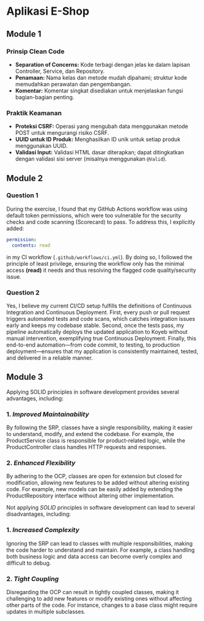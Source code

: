 # Aplikasi E-Shop

## Module 1

### Prinsip Clean Code

- **Separation of Concerns:** Kode terbagi dengan jelas ke dalam lapisan Controller, Service, dan Repository.
- **Penamaan:** Nama kelas dan metode mudah dipahami; struktur kode memudahkan perawatan dan pengembangan.
- **Komentar:** Komentar singkat disediakan untuk menjelaskan fungsi bagian-bagian penting.

### Praktik Keamanan

- **Proteksi CSRF:** Operasi yang mengubah data menggunakan metode POST untuk mengurangi risiko CSRF.
- **UUID untuk ID Produk:** Menghasilkan ID unik untuk setiap produk menggunakan UUID.
- **Validasi Input:** Validasi HTML dasar diterapkan; dapat ditingkatkan dengan validasi sisi server (misalnya
  menggunakan `@Valid`).

## Module 2

### Question 1

During the exercise, I found that my GitHub Actions workflow was using default token permissions, which were too
vulnerable
for the security checks and code scanning (Scorecard) to pass. To address this, I explicitly added:

```yaml
permission:
  contents: read
```

in my CI workflow (`.github/workflows/ci.yml`). By doing so, I followed the principle of least privilege, ensuring the
workflow only has the minimal access **(read)** it needs and thus resolving the flagged code quality/security issue.

### Question 2

Yes, I believe my current CI/CD setup fulfills the definitions of Continuous Integration and Continuous Deployment.
First, every push or pull request triggers automated tests and code scans, which catches integration issues early and
keeps my codebase stable. Second, once the tests pass, my pipeline automatically deploys the updated application to
Koyeb without manual intervention, exemplifying true Continuous Deployment. Finally, this end-to-end automation—from
code commit, to testing, to production deployment—ensures that my application is consistently maintained, tested, and
delivered in a reliable manner.

## Module 3

Applying SOLID principles in software development provides several advantages, including:

### 1. *Improved Maintainability*

By following the SRP, classes have a single responsibility, making it easier to understand, modify, and extend the
codebase. For example, the ProductService class is responsible for product-related logic, while the ProductController
class handles HTTP requests and responses.

### 2. *Enhanced Flexibility*

By adhering to the OCP, classes are open for extension but closed for modification, allowing new features to be added
without altering existing code. For example, new models can be easily added by extending the ProductRepository interface
without altering other implementation.

Not applying *SOLID* principles in software development can lead to several disadvantages, including:

### 1. *Increased Complexity*

Ignoring the SRP can lead to classes with multiple responsibilities, making the code harder to understand and maintain.
For example, a class handling both business logic and data access can become overly complex and difficult to debug.

### 2. *Tight Coupling*

Disregarding the OCP can result in tightly coupled classes, making it challenging to add new features or modify existing
ones without affecting other parts of the code. For instance, changes to a base class might require updates in multiple
subclasses.


